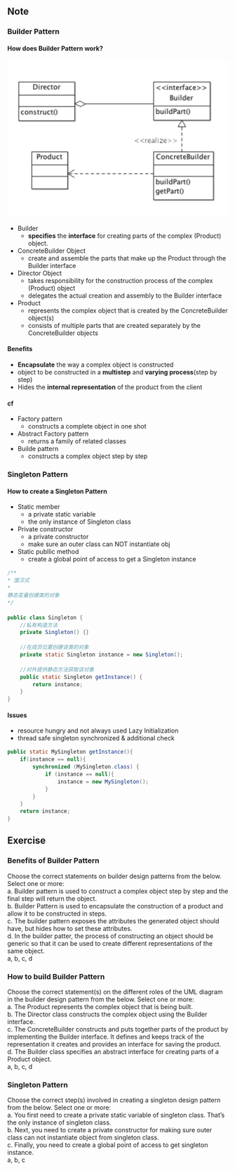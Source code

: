 ## Note
### Builder Pattern
#### How does Builder Pattern work?
![avatar](https://github.com/kechenkristin/imagesGitHub/blob/main/notes/uni/ecm2414/builderPattern.png)

- Builder
	- **specifies** the **interface** for creating parts of the complex (Product) object.
- ConcreteBuilder Object
	- create and assemble the parts that make up the Product through the Builder interface
- Director Object
	- takes responsibility for the construction process of the complex (Product) object
	- delegates the actual creation and assembly to the Builder interface
- Product
	- represents the complex object that is created by the ConcreteBuilder object(s)
	- consists of multiple parts that are created separately by the ConcreteBuilder objects

#### Benefits
- **Encapsulate** the way a complex object is constructed
- object to be constructed in a **multistep** and **varying process**(step by step)
- Hides the **internal representation** of the product from the client

#### cf
- Factory pattern 
	- constructs a complete object in one shot
- Abstract Factory pattern
	- returns a family of related classes
- Builde pattern
	- constructs a complex object step by step

### Singleton Pattern
#### How to create a Singleton Pattern
- Static member
	- a private static variable
	- the only instance of Singleton class
- Private constructor
	- a private constructor
	- make sure an outer class can NOT instantiate obj 
- Static publlic method
	- create a global point of access to get a Singleton instance

```java
/**
* 饿汉式
*
静态变量创建类的对象
*/

public class Singleton {
	//私有构造方法
	private Singleton() {}

	//在成员位置创建该类的对象
	private static Singleton instance = new Singleton();

	//对外提供静态方法获取该对象
	public static Singleton getInstance() {
		return instance;
	}
}
```

#### Issues
- resource hungry and not always used
Lazy Initialization
- thread safe singleton
synchronized & additional check
```java
public static MySingleton getInstance(){
	if(instance == null){
		synchronized (MySingleton.class) {
			if (instance == null){
				instance = new MySingleton();
			}
		}
	}
	return instance;
}
```

## Exercise
### Benefits of Builder Pattern
Choose the correct statements on builder design patterns from the below. Select one or more:  
a. Builder pattern is used to construct a complex object step by step and the final step will return the object.  
b. Builder Pattern is used to encapsulate the construction of a product and allow it to be constructed in steps.  
c. The builder pattern exposes the attributes the generated object should have, but hides how to set these attributes.  
d. In the builder patter, the process of constructing an object should be generic so that it can be used to create different representations of the same object.  
a, b, c, d

### How to build Builder Pattern
Choose the correct statement(s) on the different roles of the UML diagram in the builder design pattern from the below. Select one or more:  
a. The Product represents the complex object that is being built.  
b. The Director class constructs the complex object using the Builder interface.  
c. The ConcreteBuilder constructs and puts together parts of the product by implementing the Builder interface. It defines and keeps track of the representation it creates and provides an interface for saving the product.  
d. The Builder class specifies an abstract interface for creating parts of a Product object.  
a, b, c, d  

### Singleton Pattern
Choose the correct step(s) involved in creating a singleton design pattern from the below. Select one or more:  
a. You first need to create a private static variable of singleton class. That’s the only instance of singleton class.  
b. Next, you need to create a private constructor for making sure outer class can not instantiate object from singleton class.  
c. Finally, you need to create a global point of access to get singleton instance.  
a, b, c  
